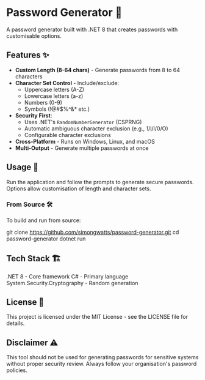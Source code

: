 ﻿# Password Generator 🔐

A password generator built with .NET 8 that creates passwords with customisable options.

## Features ✨

- **Custom Length (8-64 chars)** - Generate passwords from 8 to 64 characters
- **Character Set Control** - Include/exclude:
  - Uppercase letters (A-Z)
  - Lowercase letters (a-z)
  - Numbers (0-9)
  - Symbols (!@#$%^&* etc.)
- **Security First**:
  - Uses .NET's `RandomNumberGenerator` (CSPRNG)
  - Automatic ambiguous character exclusion (e.g., 1/l/I/0/O)
  - Configurable character exclusions
- **Cross-Platform** - Runs on Windows, Linux, and macOS
- **Multi-Output** - Generate multiple passwords at once

## Usage 🚀

Run the application and follow the prompts to generate secure passwords. Options allow customisation of length and character sets.

### From Source 🛠️

To build and run from source:

git clone https://github.com/simongwatts/password-generator.git
cd password-generator
dotnet run

## Tech Stack 🏗️

.NET 8 - Core framework
C# - Primary language
System.Security.Cryptography - Random generation

## License 📜

This project is licensed under the MIT License - see the LICENSE file for details.

## Disclaimer ⚠️

This tool should not be used for generating passwords for sensitive systems without proper security review. Always follow your organisation's password policies.
